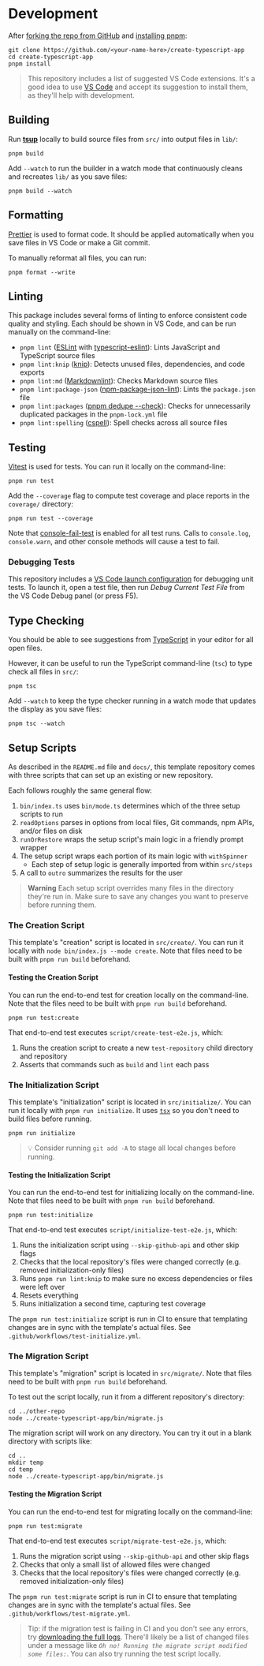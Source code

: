 # Development

After [forking the repo from GitHub](https://help.github.com/articles/fork-a-repo) and [installing pnpm](https://pnpm.io/installation):

```shell
git clone https://github.com/<your-name-here>/create-typescript-app
cd create-typescript-app
pnpm install
```

> This repository includes a list of suggested VS Code extensions.
> It's a good idea to use [VS Code](https://code.visualstudio.com) and accept its suggestion to install them, as they'll help with development.

## Building

Run [**tsup**](https://tsup.egoist.dev) locally to build source files from `src/` into output files in `lib/`:

```shell
pnpm build
```

Add `--watch` to run the builder in a watch mode that continuously cleans and recreates `lib/` as you save files:

```shell
pnpm build --watch
```

## Formatting

[Prettier](https://prettier.io) is used to format code.
It should be applied automatically when you save files in VS Code or make a Git commit.

To manually reformat all files, you can run:

```shell
pnpm format --write
```

## Linting

This package includes several forms of linting to enforce consistent code quality and styling.
Each should be shown in VS Code, and can be run manually on the command-line:

- `pnpm lint` ([ESLint](https://eslint.org) with [typescript-eslint](https://typescript-eslint.io)): Lints JavaScript and TypeScript source files
- `pnpm lint:knip` ([knip](https://github.com/webpro/knip)): Detects unused files, dependencies, and code exports
- `pnpm lint:md` ([Markdownlint](https://github.com/DavidAnson/markdownlint)): Checks Markdown source files
- `pnpm lint:package-json` ([npm-package-json-lint](https://npmpackagejsonlint.org/)): Lints the `package.json` file
- `pnpm lint:packages` ([pnpm dedupe --check](https://pnpm.io/cli/dedupe)): Checks for unnecessarily duplicated packages in the `pnpm-lock.yml` file
- `pnpm lint:spelling` ([cspell](https://cspell.org)): Spell checks across all source files

## Testing

[Vitest](https://vitest.dev) is used for tests.
You can run it locally on the command-line:

```shell
pnpm run test
```

Add the `--coverage` flag to compute test coverage and place reports in the `coverage/` directory:

```shell
pnpm run test --coverage
```

Note that [console-fail-test](https://github.com/JoshuaKGoldberg/console-fail-test) is enabled for all test runs.
Calls to `console.log`, `console.warn`, and other console methods will cause a test to fail.

### Debugging Tests

This repository includes a [VS Code launch configuration](https://code.visualstudio.com/docs/editor/debugging) for debugging unit tests.
To launch it, open a test file, then run _Debug Current Test File_ from the VS Code Debug panel (or press F5).

## Type Checking

You should be able to see suggestions from [TypeScript](https://typescriptlang.org) in your editor for all open files.

However, it can be useful to run the TypeScript command-line (`tsc`) to type check all files in `src/`:

```shell
pnpm tsc
```

Add `--watch` to keep the type checker running in a watch mode that updates the display as you save files:

```shell
pnpm tsc --watch
```

## Setup Scripts

As described in the `README.md` file and `docs/`, this template repository comes with three scripts that can set up an existing or new repository.

Each follows roughly the same general flow:

1. `bin/index.ts` uses `bin/mode.ts` determines which of the three setup scripts to run
2. `readOptions` parses in options from local files, Git commands, npm APIs, and/or files on disk
3. `runOrRestore` wraps the setup script's main logic in a friendly prompt wrapper
4. The setup script wraps each portion of its main logic with `withSpinner`
   - Each step of setup logic is generally imported from within `src/steps`
5. A call to `outro` summarizes the results for the user

> **Warning**
> Each setup script overrides many files in the directory they're run in.
> Make sure to save any changes you want to preserve before running them.

### The Creation Script

This template's "creation" script is located in `src/create/`.
You can run it locally with `node bin/index.js --mode create`.
Note that files need to be built with `pnpm run build` beforehand.

#### Testing the Creation Script

You can run the end-to-end test for creation locally on the command-line.
Note that the files need to be built with `pnpm run build` beforehand.

```shell
pnpm run test:create
```

That end-to-end test executes `script/create-test-e2e.js`, which:

1. Runs the creation script to create a new `test-repository` child directory and repository
2. Asserts that commands such as `build` and `lint` each pass

### The Initialization Script

This template's "initialization" script is located in `src/initialize/`.
You can run it locally with `pnpm run initialize`.
It uses [`tsx`](https://github.com/esbuild-kit/tsx) so you don't need to build files before running.

```shell
pnpm run initialize
```

> 💡 Consider running `git add -A` to stage all local changes before running.

#### Testing the Initialization Script

You can run the end-to-end test for initializing locally on the command-line.
Note that files need to be built with `pnpm run build` beforehand.

```shell
pnpm run test:initialize
```

That end-to-end test executes `script/initialize-test-e2e.js`, which:

1. Runs the initialization script using `--skip-github-api` and other skip flags
2. Checks that the local repository's files were changed correctly (e.g. removed initialization-only files)
3. Runs `pnpm run lint:knip` to make sure no excess dependencies or files were left over
4. Resets everything
5. Runs initialization a second time, capturing test coverage

The `pnpm run test:initialize` script is run in CI to ensure that templating changes are in sync with the template's actual files.
See `.github/workflows/test-initialize.yml`.

### The Migration Script

This template's "migration" script is located in `src/migrate/`.
Note that files need to be built with `pnpm run build` beforehand.

To test out the script locally, run it from a different repository's directory:

```shell
cd ../other-repo
node ../create-typescript-app/bin/migrate.js
```

The migration script will work on any directory.
You can try it out in a blank directory with scripts like:

```shell
cd ..
mkdir temp
cd temp
node ../create-typescript-app/bin/migrate.js
```

#### Testing the Migration Script

You can run the end-to-end test for migrating locally on the command-line:

```shell
pnpm run test:migrate
```

That end-to-end test executes `script/migrate-test-e2e.js`, which:

1. Runs the migration script using `--skip-github-api` and other skip flags
2. Checks that only a small list of allowed files were changed
3. Checks that the local repository's files were changed correctly (e.g. removed initialization-only files)

The `pnpm run test:migrate` script is run in CI to ensure that templating changes are in sync with the template's actual files.
See `.github/workflows/test-migrate.yml`.

> Tip: if the migration test is failing in CI and you don't see any errors, try [downloading the full logs](https://docs.github.com/en/actions/monitoring-and-troubleshooting-workflows/using-workflow-run-logs#downloading-logs).
> There'll likely be a list of changed files under a message like _`Oh no! Running the migrate script modified some files:`_.
> You can also try running the test script locally.
